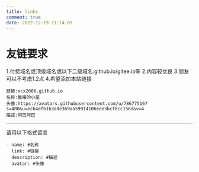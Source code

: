 ```yaml
---
title: links
comment: true
date: 2022-12-19 21:14:09
---
```

# 友链要求
1.付费域名或顶级域名或以下二级域名:github.io/gitee.io等
2.内容较优良
3.朋友可以不考虑1.2点
4.希望添加本站链接
```
链接:xcx2006.github.io
名称:晨曦的小屋
头像:https://avatars.githubusercontent.com/u/78677516?s=400&u=ecb4efb1b3a8e369aa59914106ede3bcf8cc156d&v=4
描述:阿巴阿巴
```
---
请用以下格式留言
```
- name: #名称
  link: #链接
  description: #描述
  avatar: #头像
```
